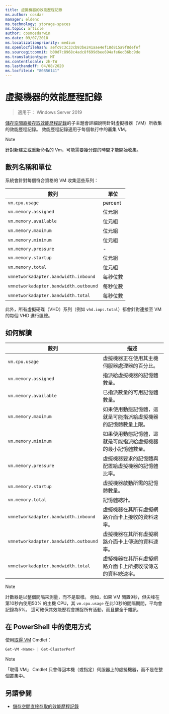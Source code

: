 ```yaml
---
title: 虛擬機器的效能歷程記錄
ms.author: cosdar
manager: eldenc
ms.technology: storage-spaces
ms.topic: article
author: cosmosdarwin
ms.date: 09/07/2018
ms.localizationpriority: medium
ms.openlocfilehash: aefc9c3c33cb93be241aae4ef18d815a9f8defef
ms.sourcegitcommit: b00d7c8968c4adc8f699dbee694afe6ed36bc9de
ms.translationtype: MT
ms.contentlocale: zh-TW
ms.lasthandoff: 04/08/2020
ms.locfileid: "80856141"
---
```

# <a name="performance-history-for-virtual-machines"></a>虛擬機器的效能歷程記錄

> 適用于： Windows Server 2019

[儲存空間直接存取效能歷程記錄](performance-history.md)的子主題會詳細說明針對虛擬機器（VM）所收集的效能歷程記錄。 效能歷程記錄適用于每個執行中的叢集 VM。

   > [!NOTE]
   > 針對新建立或重新命名的 Vm，可能需要幾分鐘的時間才能開始收集。

## <a name="series-names-and-units"></a>數列名稱和單位

系統會針對每個符合資格的 VM 收集這些系列：

| 數列                            | 單位             |
|-----------------------------------|------------------|
| `vm.cpu.usage`                    | percent          |
| `vm.memory.assigned`              | 位元組            |
| `vm.memory.available`             | 位元組            |
| `vm.memory.maximum`               | 位元組            |
| `vm.memory.minimum`               | 位元組            |
| `vm.memory.pressure`              | -                |
| `vm.memory.startup`               | 位元組            |
| `vm.memory.total`                 | 位元組            |
| `vmnetworkadapter.bandwidth.inbound`  | 每秒位數 |
| `vmnetworkadapter.bandwidth.outbound` | 每秒位數 |
| `vmnetworkadapter.bandwidth.total`    | 每秒位數 |

此外，所有虛擬硬碟（VHD）系列（例如 `vhd.iops.total`）都會針對連接至 VM 的每個 VHD 進行匯總。

## <a name="how-to-interpret"></a>如何解讀


| 數列                            | 描述                                                                                                  |
|-----------------------------------|--------------------------------------------------------------------------------------------------------------|
| `vm.cpu.usage`                    | 虛擬機器正在使用其主機伺服器處理器的百分比。                                   |
| `vm.memory.assigned`              | 指派給虛擬機器的記憶體數量。                                                      |
| `vm.memory.available`             | 已指派數量的可用記憶體數量。                                       |
| `vm.memory.maximum`               | 如果使用動態記憶體，這就是可能指派給虛擬機器的記憶體數量上限。 |
| `vm.memory.minimum`               | 如果使用動態記憶體，這就是可能指派給虛擬機器的最小記憶體數量。 |
| `vm.memory.pressure`              | 虛擬機器要求的記憶體與配置給虛擬機器的記憶體比率。            |
| `vm.memory.startup`               | 虛擬機器啟動所需的記憶體數量。                                            |
| `vm.memory.total`                 | 記憶體總計。 |
| `vmnetworkadapter.bandwidth.inbound`  | 虛擬機器在其所有虛擬網路介面卡上接收的資料速率。                        |
| `vmnetworkadapter.bandwidth.outbound` | 虛擬機器在其所有虛擬網路介面卡上傳送的資料速率。                            |
| `vmnetworkadapter.bandwidth.total`    | 虛擬機器在其所有虛擬網路介面卡上所接收或傳送的資料總速率。          |

   > [!NOTE]
   > 計數器是以整個間隔來測量，而不是取樣。 例如，如果 VM 閒置9秒，但尖峰在第10秒內使用50% 的主機 CPU，其 `vm.cpu.usage` 在此10秒的間隔期間，平均會記錄為5%。 這可確保其效能歷程會捕捉所有活動，而且健全于雜訊。

## <a name="usage-in-powershell"></a>在 PowerShell 中的使用方式

使用[取得 VM](https://docs.microsoft.com/powershell/module/hyper-v/get-vm) Cmdlet：

```PowerShell
Get-VM <Name> | Get-ClusterPerf
```

   > [!NOTE]
   > 「取得 VM」 Cmdlet 只會傳回本機（或指定）伺服器上的虛擬機器，而不是在整個叢集中。

## <a name="see-also"></a>另請參閱

- [儲存空間直接存取的效能歷程記錄](performance-history.md)
